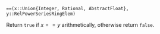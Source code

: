 ```
==(x::Union{Integer, Rational, AbstractFloat}, y::RelPowerSeriesRingElem)
```

Return `true` if $x == y$ arithmetically, otherwise return `false`.
